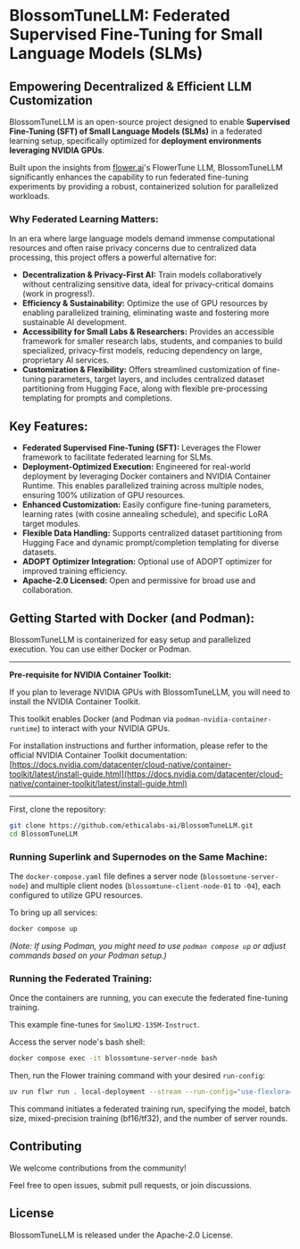 # BlossomTuneLLM: Federated Supervised Fine-Tuning for Small Language Models (SLMs)

## Empowering Decentralized & Efficient LLM Customization

BlossomTuneLLM is an open-source project designed to enable **Supervised Fine-Tuning (SFT) of Small Language Models (SLMs)** in a federated learning setup, specifically optimized for **deployment environments leveraging NVIDIA GPUs**.

Built upon the insights from [flower.ai](https://flower.ai)'s FlowerTune LLM, BlossomTuneLLM significantly enhances the capability to run federated fine-tuning experiments by providing a robust, containerized solution for parallelized workloads.

### Why Federated Learning Matters:

In an era where large language models demand immense computational resources and often raise privacy concerns due to centralized data processing, this project offers a powerful alternative for:

  * **Decentralization & Privacy-First AI:** Train models collaboratively without centralizing sensitive data, ideal for privacy-critical domains (work in progress!).
  * **Efficiency & Sustainability:** Optimize the use of GPU resources by enabling parallelized training, eliminating waste and fostering more sustainable AI development.
  * **Accessibility for Small Labs & Researchers:** Provides an accessible framework for smaller research labs, students, and companies to build specialized, privacy-first models, reducing dependency on large, proprietary AI services.
  * **Customization & Flexibility:** Offers streamlined customization of fine-tuning parameters, target layers, and includes centralized dataset partitioning from Hugging Face, along with flexible pre-processing templating for prompts and completions.

## Key Features:

  * **Federated Supervised Fine-Tuning (SFT):** Leverages the Flower framework to facilitate federated learning for SLMs.
  * **Deployment-Optimized Execution:** Engineered for real-world deployment by leveraging Docker containers and NVIDIA Container Runtime. This enables parallelized training across multiple nodes, ensuring 100% utilization of GPU resources.
  * **Enhanced Customization:** Easily configure fine-tuning parameters, learning rates (with cosine annealing schedule), and specific LoRA target modules.
  * **Flexible Data Handling:** Supports centralized dataset partitioning from Hugging Face and dynamic prompt/completion templating for diverse datasets.
  * **ADOPT Optimizer Integration:** Optional use of ADOPT optimizer for improved training efficiency.
  * **Apache-2.0 Licensed:** Open and permissive for broad use and collaboration.

## Getting Started with Docker (and Podman):

BlossomTuneLLM is containerized for easy setup and parallelized execution. You can use either Docker or Podman.

---

**Pre-requisite for NVIDIA Container Toolkit:**

If you plan to leverage NVIDIA GPUs with BlossomTuneLLM, you will need to install the NVIDIA Container Toolkit.

This toolkit enables Docker (and Podman via `podman-nvidia-container-runtime`) to interact with your NVIDIA GPUs.

For installation instructions and further information, please refer to the official NVIDIA Container Toolkit documentation: [https://docs.nvidia.com/datacenter/cloud-native/container-toolkit/latest/install-guide.html](https://docs.nvidia.com/datacenter/cloud-native/container-toolkit/latest/install-guide.html)

---

First, clone the repository:

```bash
git clone https://github.com/ethicalabs-ai/BlossomTuneLLM.git
cd BlossomTuneLLM
```

### Running Superlink and Supernodes on the Same Machine:

The `docker-compose.yaml` file defines a server node (`blossomtune-server-node`) and multiple client nodes (`blossomtune-client-node-01` to `-04`), each configured to utilize GPU resources.

To bring up all services:

```bash
docker compose up
```

*(Note: If using Podman, you might need to use `podman compose up` or adjust commands based on your Podman setup.)*

### Running the Federated Training:

Once the containers are running, you can execute the federated fine-tuning training.

This example fine-tunes for `SmolLM2-135M-Instruct`.

Access the server node's bash shell:

```bash
docker compose exec -it blossomtune-server-node bash
```

Then, run the Flower training command with your desired `run-config`:

```bash
uv run flwr run . local-deployment --stream --run-config="use-flexlora=false strategy.fraction-fit=1 model.name='HuggingFaceTB/SmolLM2-135M-Instruct' train.training-arguments.per-device-train-batch-size=8 train.training-arguments.bf16=true train.training-arguments.tf32=true num-server-rounds=100"
```

This command initiates a federated training run, specifying the model, batch size, mixed-precision training (bf16/tf32), and the number of server rounds.

## Contributing

We welcome contributions from the community\!

Feel free to open issues, submit pull requests, or join discussions.

## License

BlossomTuneLLM is released under the Apache-2.0 License.

